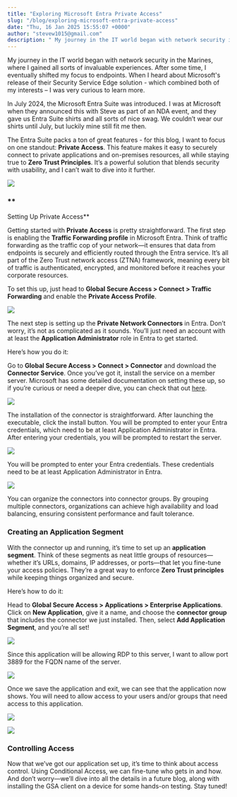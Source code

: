 ```yaml
---
title: "Exploring Microsoft Entra Private Access"
slug: "/blog/exploring-microsoft-entra-private-access"
date: "Thu, 16 Jan 2025 15:55:07 +0000"
author: "stevew1015@gmail.com"
description: " My journey in the IT world began with network security in the Marines, where I gained all sorts of invaluable experiences. After some time, I eventually shifted my focus to endpoints. When I heard about Microsoft's release of their Security Service Edge solution - which combined both of"
---
```


My journey in the IT world began with network security in the Marines, where I gained all sorts of invaluable experiences. After some time, I eventually shifted my focus to endpoints. When I heard about Microsoft's release of their Security Service Edge solution - which combined both of my interests – I was very curious to learn more.

In July 2024, the Microsoft Entra Suite was introduced. I was at Microsoft when they announced this with Steve as part of an NDA event, and they gave us Entra Suite shirts and all sorts of nice swag. We couldn’t wear our shirts until July, but luckily mine still fit me then.

The Entra Suite packs a ton of great features - for this blog, I want to focus on one standout: **Private Access**. This feature makes it easy to securely connect to private applications and on-premises resources, all while staying true to **Zero Trust Principles**. It’s a powerful solution that blends security with usability, and I can’t wait to dive into it further.

![](https://getrubixsitecms.blob.core.windows.net/public-assets/content/v1/5dd365a31aa1fd743bc30b8e/7a6625d9-0c94-4db4-8a5a-39378262a375/dgblog.png)

### **  
Setting Up Private Access**

Getting started with **Private Access** is pretty straightforward. The first step is enabling the **Traffic Forwarding profile** in Microsoft Entra. Think of traffic forwarding as the traffic cop of your network—it ensures that data from endpoints is securely and efficiently routed through the Entra service. It’s all part of the Zero Trust network access (ZTNA) framework, meaning every bit of traffic is authenticated, encrypted, and monitored before it reaches your corporate resources.

To set this up, just head to **Global Secure Access > Connect > Traffic Forwarding** and enable the **Private Access Profile**.

![](https://getrubixsitecms.blob.core.windows.net/public-assets/content/v1/5dd365a31aa1fd743bc30b8e/3ba42ace-7ad0-4646-b9a0-12efc444e3cb/dgblog2.png)

The next step is setting up the **Private Network Connectors** in Entra. Don’t worry, it’s not as complicated as it sounds. You’ll just need an account with at least the **Application Administrator** role in Entra to get started.

Here’s how you do it:  
  
Go to **Global Secure Access > Connect > Connector** and download the **Connector Service**. Once you’ve got it, install the service on a member server. Microsoft has some detailed documentation on setting these up, so if you’re curious or need a deeper dive, you can check that out [here](https://learn.microsoft.com/en-us/entra/global-secure-access/how-to-configure-connectors).

![](https://getrubixsitecms.blob.core.windows.net/public-assets/content/v1/5dd365a31aa1fd743bc30b8e/ae626378-7d0f-4615-a013-a7e1532cc5bd/dgblog3.png)

The installation of the connector is straightforward. After launching the executable, click the install button. You will be prompted to enter your Entra credentials, which need to be at least Application Administrator in Entra. After entering your credentials, you will be prompted to restart the server.

![](https://getrubixsitecms.blob.core.windows.net/public-assets/content/v1/5dd365a31aa1fd743bc30b8e/260c0dbe-7b76-4611-8133-bb1ec384aa07/dgblog4.png)

You will be prompted to enter your Entra credentials. These credentials need to be at least Application Administrator in Entra.

![](https://getrubixsitecms.blob.core.windows.net/public-assets/content/v1/5dd365a31aa1fd743bc30b8e/8e29dfe4-e86b-4d71-b41b-4f4dac11bc65/dgblog5.png)

You can organize the connectors into connector groups. By grouping multiple connectors, organizations can achieve high availability and load balancing, ensuring consistent performance and fault tolerance.

### **Creating an Application Segment**

With the connector up and running, it’s time to set up an **application segment**. Think of these segments as neat little groups of resources—whether it’s URLs, domains, IP addresses, or ports—that let you fine-tune your access policies. They’re a great way to enforce **Zero Trust principles** while keeping things organized and secure.

Here’s how to do it:

Head to **Global Secure Access > Applications > Enterprise Applications**. Click on **New Application**, give it a name, and choose the **connector group** that includes the connector we just installed. Then, select **Add Application Segment**, and you’re all set!

![](https://getrubixsitecms.blob.core.windows.net/public-assets/content/v1/5dd365a31aa1fd743bc30b8e/ac098c67-aba9-4364-8147-588fa354892a/dgblog6.png)

Since this application will be allowing RDP to this server, I want to allow port 3889 for the FQDN name of the server.

![](https://getrubixsitecms.blob.core.windows.net/public-assets/content/v1/5dd365a31aa1fd743bc30b8e/649a096a-76c5-438d-9ed8-e89d8e9f9b90/dgblog7.png)

Once we save the application and exit, we can see that the application now shows. You will need to allow access to your users and/or groups that need access to this application.

![](https://getrubixsitecms.blob.core.windows.net/public-assets/content/v1/5dd365a31aa1fd743bc30b8e/edd9ebab-c31f-4173-b71d-f59e9e6abace/dgblog8.png)

![](https://getrubixsitecms.blob.core.windows.net/public-assets/content/v1/5dd365a31aa1fd743bc30b8e/e01b3caf-ae75-44fe-900e-eeb2a75200bc/dgblog9.png)

### **Controlling Access**

Now that we’ve got our application set up, it’s time to think about access control. Using Conditional Access, we can fine-tune who gets in and how. And don’t worry—we’ll dive into all the details in a future blog, along with installing the GSA client on a device for some hands-on testing. Stay tuned!